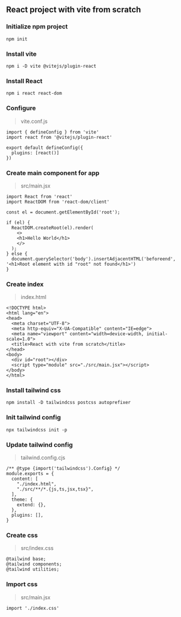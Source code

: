 ## React project with vite from scratch
### Initialize npm project
```
npm init
```

### Install vite
```
npm i -D vite @vitejs/plugin-react
```

### Install React
```
npm i react react-dom
```

### Configure
> vite.conf.js
```
import { defineConfig } from 'vite'
import react from '@vitejs/plugin-react'

export default defineConfig({
  plugins: [react()]
})
```
### Create main component for app
> src/main.jsx
```
import React from 'react'
import ReactDOM from 'react-dom/client'

const el = document.getElementById('root');

if (el) {
  ReactDOM.createRoot(el).render(
    <>
    <h1>Hello World</h1>
    </>
  );
} else {
  document.querySelector('body').insertAdjacentHTML('beforeend', '<h1>Root element with id "root" not found</h1>')
}
```

### Create index
> index.html
```
<!DOCTYPE html>
<html lang="en">
<head>
  <meta charset="UTF-8">
  <meta http-equiv="X-UA-Compatible" content="IE=edge">
  <meta name="viewport" content="width=device-width, initial-scale=1.0">
  <title>React with vite from scratch</title>
</head>
<body>
  <div id="root"></div>
  <script type="module" src="./src/main.jsx"></script>
</body>
</html>
```

### Install tailwind css
```
npm install -D tailwindcss postcss autoprefixer
```

### Init tailwind config
```
npx tailwindcss init -p
```
### Update tailwind config
> tailwind.config.cjs
```
/** @type {import('tailwindcss').Config} */
module.exports = {
  content: [
    "./index.html",
    "./src/**/*.{js,ts,jsx,tsx}",
  ],
  theme: {
    extend: {},
  },
  plugins: [],
}
```

### Create css
> src/index.css
```
@tailwind base;
@tailwind components;
@tailwind utilities;
```

### Import css
> src/main.jsx
```
import './index.css'
```